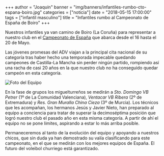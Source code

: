 +++
author = "Joaquín"
banner = "img/banners/infantiles-rumbo-cto-espana-boiro.jpg"
categories = ["noticia"]
date = "2018-05-15 17:00:00"
tags = ["infantil masculino"]
title = "Infantiles rumbo al Campeonato de España de Boiro"
+++

Nuestros infantiles ya van camino de Boiro (La Coruña) para
representar a nuestro club en el [Campeonato de España][cto] que
abarca desde el 16 hasta el 20 de Mayo.

Las jóvenes promesas del ADV viajan a la principal cita nacional de su
categoría tras haber hecho una temporada impecable quedando campeones
de Castilla-La Mancha sin perder ningún partido, rompiendo así una
racha de casi 20 años en la que nuestro club no ha conseguido quedar
campeón en esta categoría.

![Foto del Equipo](../../../../../img/banners/infantiles-rumbo-cto-espana-boiro.jpg)

En la fase de grupos los miguelturreños se medirán a _Sto. Domingo VB
Petrer_ (1º de La Comunidad Valenciana), _Ventacar VB Ribera_ (2º de
Extremadura) y _Res. Gran Muralla China Cieza_ (3º de Murcia). Los
técnicos que les acompañan, los hermanos Jesús y Javier Nieto, han
preparado al equipo a conciencia para tratar de superar la
decimoséptima posición que logró nuestro club el pasado año en esta
misma categoría. A partir de ahí el equipo no se pone límites,
aspirando a estar lo más arriba posible.

Permaneceremos al tanto de la evolución del equipo y apoyando a
nuestros chicos, que sin duda ya han demostrado su valía clasificando
para este campeonato, en el que se medirán con los mejores equipos de
España. El futuro del voleibol churriego está garantizado.

[cto]: http://rfevb.com/campeonato-de-espana-infantil-masculino-2018
